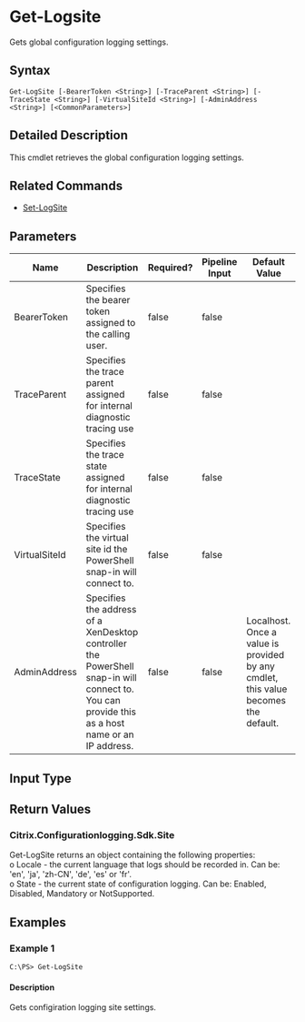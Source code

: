 ﻿
# Get-Logsite
Gets global configuration logging settings.
## Syntax

```
Get-LogSite [-BearerToken <String>] [-TraceParent <String>] [-TraceState <String>] [-VirtualSiteId <String>] [-AdminAddress <String>] [<CommonParameters>]
```

## Detailed Description
This cmdlet retrieves the global configuration logging settings.


## Related Commands

* [Set-LogSite](../Set-LogSite/)
## Parameters
| Name   | Description | Required? | Pipeline Input | Default Value |
| --- | --- | --- | --- | --- |
| BearerToken | Specifies the bearer token assigned to the calling user. | false | false |  |
| TraceParent | Specifies the trace parent assigned for internal diagnostic tracing use | false | false |  |
| TraceState | Specifies the trace state assigned for internal diagnostic tracing use | false | false |  |
| VirtualSiteId | Specifies the virtual site id the PowerShell snap-in will connect to. | false | false |  |
| AdminAddress | Specifies the address of a XenDesktop controller the PowerShell snap-in will connect to. You can provide this as a host name or an IP address. | false | false | Localhost. Once a value is provided by any cmdlet, this value becomes the default. |

## Input Type

### 

## Return Values

### Citrix.Configurationlogging.Sdk.Site
Get-LogSite returns an object containing the following properties:  
o Locale - the current language that logs should be recorded in. Can be: 'en', 'ja', 'zh-CN', 'de', 'es' or 'fr'.  
o State - the current state of configuration logging. Can be: Enabled, Disabled, Mandatory or NotSupported.
## Examples

### Example 1

```
C:\PS> Get-LogSite
```

#### Description
Gets configiration logging site settings.
